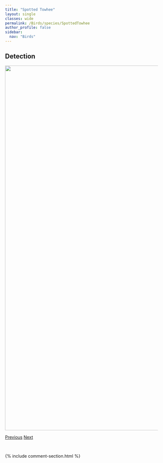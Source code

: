 ```yaml
---
title: "Spotted Towhee"
layout: single
classes: wide
permalink: /Birds/species/SpottedTowhee
author_profile: false
sidebar:
  nav: "Birds"
---
```


<h2>Detection</h2>

<a href="https://drive.google.com/uc?export=view&id=1O5dguE7oBtubI5MfJKn-yjRqZwAbLHBH">
<img src="https://drive.google.com/uc?export=view&id=1O5dguE7oBtubI5MfJKn-yjRqZwAbLHBH" height = "1200" width = "800">
</a>


<a href="/DevelopmentWebsite/Birds/species/SpottedSandpiper" class="pagination--pager" title="Actitis macularius">Previous</a> <a href="/DevelopmentWebsite/Birds/species/SharpshinnedHawk" class="pagination--pager" title="Accipiter striatus">Next</a>

<p>&nbsp;</p>

{% include comment-section.html %}
